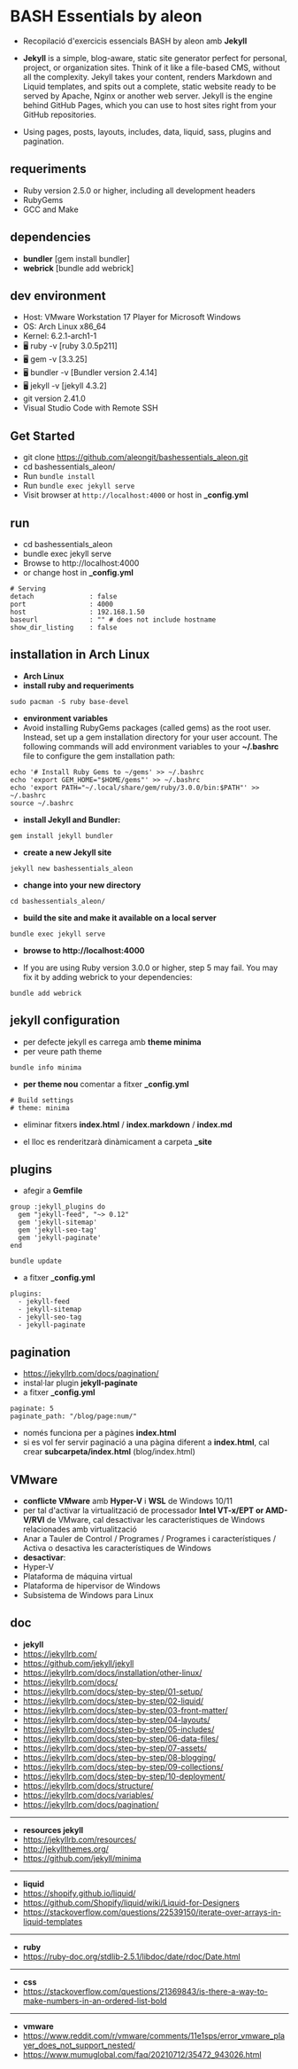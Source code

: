 # BASH Essentials by aleon

- Recopilació d'exercicis essencials BASH by aleon amb **Jekyll**

- **Jekyll** is a simple, blog-aware, static site generator perfect for personal, project, or organization sites. Think of it like a file-based CMS, without all the complexity. Jekyll takes your content, renders Markdown and Liquid templates, and spits out a complete, static website ready to be served by Apache, Nginx or another web server. Jekyll is the engine behind GitHub Pages, which you can use to host sites right from your GitHub repositories.

- Using pages, posts, layouts, includes, data, liquid, sass, plugins and pagination.



## requeriments

- Ruby version 2.5.0 or higher, including all development headers
- RubyGems
- GCC and Make


## dependencies

- **bundler** [gem install bundler]
- **webrick** [bundle add webrick]


## dev environment

- Host: VMware Workstation 17 Player for Microsoft Windows
- OS: Arch Linux x86_64
- Kernel: 6.2.1-arch1-1
- 🖥️ ruby -v [ruby 3.0.5p211]
- 🖥️ gem -v [3.3.25]
- 🖥️ bundler -v [Bundler version 2.4.14]
- 🖥️ jekyll -v [jekyll 4.3.2]
- git version 2.41.0
- Visual Studio Code with Remote SSH



## Get Started
- git clone https://github.com/aleongit/bashessentials_aleon.git
- cd bashessentials_aleon/
- Run `bundle install`
- Run `bundle exec jekyll serve`
- Visit browser at `http://localhost:4000` or host in **_config.yml**



## run
- cd bashessentials_aleon
- bundle exec jekyll serve
- Browse to http://localhost:4000
- or change host in **_config.yml**
```
# Serving
detach              : false
port                : 4000
host                : 192.168.1.50
baseurl             : "" # does not include hostname
show_dir_listing    : false
```



## installation in Arch Linux

- **Arch Linux**
- **install ruby and requeriments**
```
sudo pacman -S ruby base-devel
```

- **environment variables**
- Avoid installing RubyGems packages (called gems) as the root user. Instead, set up a gem installation directory for your user account. The following commands will add environment variables to your **~/.bashrc** file to configure the gem installation path:
```
echo '# Install Ruby Gems to ~/gems' >> ~/.bashrc
echo 'export GEM_HOME="$HOME/gems"' >> ~/.bashrc
echo 'export PATH="~/.local/share/gem/ruby/3.0.0/bin:$PATH"' >> ~/.bashrc
source ~/.bashrc
```
- **install Jekyll and Bundler:**
```
gem install jekyll bundler
```

- **create a new Jekyll site**
```
jekyll new bashessentials_aleon
```

- **change into your new directory**
```
cd bashessentials_aleon/
```

- **build the site and make it available on a local server**
```
bundle exec jekyll serve
```

- **browse to http://localhost:4000**

- If you are using Ruby version 3.0.0 or higher, step 5 may fail. 
You may fix it by adding webrick to your dependencies: 
```
bundle add webrick
``` 



## jekyll configuration

- per defecte jekyll es carrega amb **theme minima**
- per veure path theme
```
bundle info minima 
```

- **per theme nou** comentar a fitxer **_config.yml**
```
# Build settings
# theme: minima
```
- eliminar fitxers **index.html** / **index.markdown** / **index.md**

- el lloc es renderitzarà dinàmicament a carpeta **_site**




## plugins

- afegir a **Gemfile**
```
group :jekyll_plugins do
  gem "jekyll-feed", "~> 0.12"
  gem 'jekyll-sitemap'
  gem 'jekyll-seo-tag'
  gem 'jekyll-paginate'
end
```

```
bundle update
```

- a fitxer **_config.yml**
```
plugins:
  - jekyll-feed
  - jekyll-sitemap
  - jekyll-seo-tag
  - jekyll-paginate
```


## pagination

- https://jekyllrb.com/docs/pagination/
- instal·lar plugin **jekyll-paginate**
- a fitxer **_config.yml**
```
paginate: 5
paginate_path: "/blog/page:num/"
```
- només funciona per a pàgines **index.html**
- si es vol fer servir paginació a una pàgina diferent a **index.html**, cal crear **subcarpeta/index.html** (blog/index.html)



## VMware

- **conflicte VMware** amb **Hyper-V** i **WSL** de Windows 10/11
- per tal d'activar la virtualització de processador **Intel VT-x/EPT or AMD-V/RVI** de VMware, cal desactivar les característiques de Windows relacionades amb virtualització
- Anar a Tauler de Control / Programes / Programes i característiques / Activa o desactiva les característiques de Windows
- **desactivar**:
- Hyper-V
- Plataforma de máquina virtual
- Plataforma de hipervisor de Windows
- Subsistema de Windows para Linux


## doc

- **jekyll**
- https://jekyllrb.com/
- https://github.com/jekyll/jekyll
- https://jekyllrb.com/docs/installation/other-linux/
- https://jekyllrb.com/docs/
- https://jekyllrb.com/docs/step-by-step/01-setup/
- https://jekyllrb.com/docs/step-by-step/02-liquid/
- https://jekyllrb.com/docs/step-by-step/03-front-matter/
- https://jekyllrb.com/docs/step-by-step/04-layouts/
- https://jekyllrb.com/docs/step-by-step/05-includes/
- https://jekyllrb.com/docs/step-by-step/06-data-files/
- https://jekyllrb.com/docs/step-by-step/07-assets/
- https://jekyllrb.com/docs/step-by-step/08-blogging/
- https://jekyllrb.com/docs/step-by-step/09-collections/
- https://jekyllrb.com/docs/step-by-step/10-deployment/
- https://jekyllrb.com/docs/structure/
- https://jekyllrb.com/docs/variables/
- https://jekyllrb.com/docs/pagination/

------------------

- **resources jekyll**
- https://jekyllrb.com/resources/
- http://jekyllthemes.org/
- https://github.com/jekyll/minima

------------------

- **liquid**
- https://shopify.github.io/liquid/
- https://github.com/Shopify/liquid/wiki/Liquid-for-Designers
- https://stackoverflow.com/questions/22539150/iterate-over-arrays-in-liquid-templates

------------------

- **ruby**
- https://ruby-doc.org/stdlib-2.5.1/libdoc/date/rdoc/Date.html


------------------

- **css**
- https://stackoverflow.com/questions/21369843/is-there-a-way-to-make-numbers-in-an-ordered-list-bold


------------------


- **vmware**
- https://www.reddit.com/r/vmware/comments/11e1sps/error_vmware_player_does_not_support_nested/
- https://www.mumuglobal.com/faq/20210712/35472_943026.html